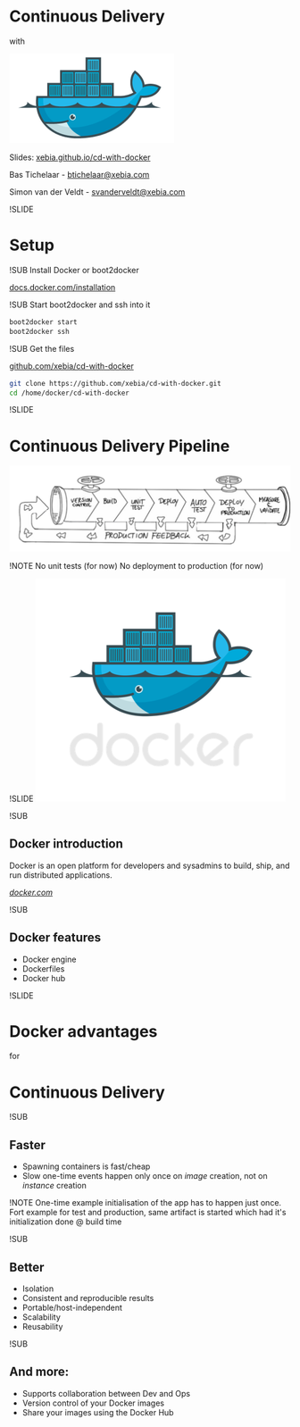 # Continuous Delivery
with

![Docker logo](img/docker-logo-no-text.png) <!-- .element: class="noborder" -->

Slides: [xebia.github.io/cd-with-docker](http://xebia.github.io/cd-with-docker)

Bas Tichelaar - [btichelaar@xebia.com](btichelaar@xebia.com)

Simon van der Veldt - [svanderveldt@xebia.com](mailto:svanderveldt@xebia.com)


!SLIDE
# Setup


!SUB
Install Docker or boot2docker

[docs.docker.com/installation](http://docs.docker.com/installation)

!SUB
Start boot2docker and ssh into it
```bash
boot2docker start
boot2docker ssh
```

!SUB
Get the files

[github.com/xebia/cd-with-docker](https://github.com/xebia/cd-with-docker)
```bash
git clone https://github.com/xebia/cd-with-docker.git
cd /home/docker/cd-with-docker
```


!SLIDE
# Continuous Delivery Pipeline
![Continuous Deployment Pipeline](img/continuous-deployment-pipeline.png) <!-- .element: class="noborder" -->

!NOTE
No unit tests (for now)
No deployment to production (for now)


!SLIDE
![Docker logo](img/docker-logo.png) <!-- .element: class="noborder" -->

!SUB
## Docker introduction
Docker is an open platform for developers and sysadmins to build, ship, and run distributed applications.

_[docker.com](https://www.docker.com)_

!SUB
## Docker features

- Docker engine
- Dockerfiles
- Docker hub


!SLIDE
# Docker advantages
for
# Continuous Delivery

!SUB
## Faster
- Spawning containers is fast/cheap
- Slow one-time events happen only once on _image_ creation, not on _instance_ creation

!NOTE
One-time example initialisation of the app has to happen just once. Fort example for test and production, same artifact is started which had it's initialization done @ build time

!SUB
## Better
- Isolation
- Consistent and reproducible results
- Portable/host-independent
- Scalability
- Reusability

!SUB
## And more:
- Supports collaboration between Dev and Ops
- Version control of your Docker images
- Share your images using the Docker Hub
